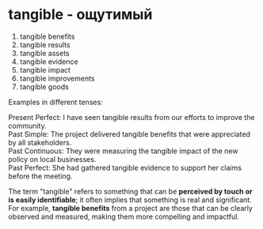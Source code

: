 # tangible - ощутимый

1. tangible benefits  
2. tangible results  
3. tangible assets  
4. tangible evidence  
5. tangible impact  
6. tangible improvements  
7. tangible goods  

Examples in different tenses:

Present Perfect: I have seen tangible results from our efforts to improve the community.  
Past Simple: The project delivered tangible benefits that were appreciated by all stakeholders.  
Past Continuous: They were measuring the tangible impact of the new policy on local businesses.  
Past Perfect: She had gathered tangible evidence to support her claims before the meeting.  

The term "tangible" refers to something that can be **perceived by touch or is easily identifiable**; it often implies that something is real and significant. For example, **tangible benefits** from a project are those that can be clearly observed and measured, making them more compelling and impactful.
